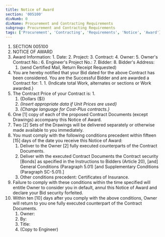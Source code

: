 ```yaml
---
title: Notice of Award
section: '005100'
divNumb: 0
divName: Procurement and Contracting Requirements
subgroup: Procurement and Contracting Requirements
tags: ['Procurement', 'Contracting', 'Requirements', 'Notice', 'Award']
---
```


   1. SECTION 005100
   1. NOTICE OF AWARD
   1. Award Information:
	1. Date:
	2. Project:
	3. Contract:
	4. Owner:
	5. Owner's Contract No.:
	6. Engineer's Project No.:
	7. Bidder:
	8. Bidder's Address:
      1. (send Certified Mail, Return Receipt Requested)
   1. You are hereby notified that your Bid dated for the above Contract has been considered. You are the Successful Bidder and are awarded a Contract for:
      1. 
	1. {Indicate total Work, alternates or sections or Work awarded.}
2. The Contract Price of your Contract is:
      1. 
	1. {Dollars ($)}
	2. *{Insert appropriate data if Unit Prices are used}* 
	3. *{Change language for Cost-Plus contracts.}*
3. One [1] copy of each of the proposed Contract Documents (except Drawings) accompany this Notice of Award. 
4. Two [2] Sets of the Drawings will be delivered separately or otherwise made available to you immediately.
5. You must comply with the following conditions precedent within fifteen [15] days of the date you receive this Notice of Award:
	1. Deliver to the Owner [2] fully executed counterparts of the Contract Documents.
	2. Deliver with the executed Contract Documents the Contract security [Bonds] as specified in the Instructions to Bidders (Article 20), [and] General Conditions (Paragraph 5.01) [and Supplementary Conditions (Paragraph SC-5.01).]
	3. Other conditions precedent: Certificates of Insurance.
6. Failure to comply with these conditions within the time specified will entitle Owner to consider you in default, annul this Notice of Award and declare your Bid security forfeited.
7. Within ten [10] days after you comply with the above conditions, Owner will return to you one fully executed counterpart of the Contract Documents.
	1. Owner:
	2. By: 
	3. Title:
      1. (Copy to Engineer)

